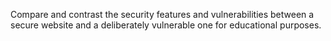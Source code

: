 Compare and contrast the security features and vulnerabilities between a secure website and a deliberately vulnerable one for educational purposes.
